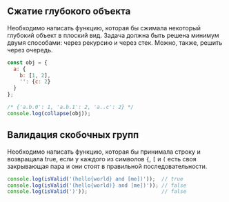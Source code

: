 ## Сжатие глубокого объекта

Необходимо написать функцию, которая бы сжимала некоторый глубокий объект в плоский вид.
Задача должна быть решена минимум двумя способами: через рекурсию и через стек. Можно, также, решить через очередь.

   ```js
   const obj = {
     a: {
       b: [1, 2],
       '': {c: 2}
     }
   };
   
   /* {'a.b.0': 1, 'a.b.1': 2, 'a..c': 2} */
   console.log(collapse(obj));
   ```

## Валидация скобочных групп

Необходимо написать функцию, которая бы принимала строку и возвращала true, если у каждого из символов `{`, `[` и `(` есть своя закрывающая пара и они стоят в правильной последовательности.

   ```js
   console.log(isValid('(hello{world} and [me])'));  // true
   console.log(isValid('(hello{world)} and [me])')); // false
   console.log(isValid(')'));                        // false
   ```
